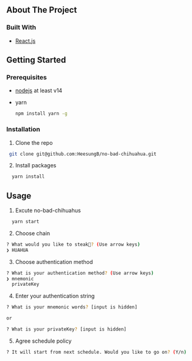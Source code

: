 <!-- ABOUT THE PROJECT -->

## About The Project

### Built With

- [React.js](https://reactjs.org/)

<!-- GETTING STARTED -->

## Getting Started

### Prerequisites

- [nodejs](https://nodejs.org/en/) at least v14

- yarn
  ```sh
  npm install yarn -g
  ```

### Installation

1. Clone the repo

```sh
 git clone git@github.com:HeesungB/no-bad-chihuahua.git
```

2. Install packages

```sh
  yarn install
```

## Usage

1. Excute no-bad-chihuahus

```sh
  yarn start
```

2. Choose chain

```sh
? What would you like to steak🥩? (Use arrow keys)
❯ HUAHUA
```

3. Choose authentication method

```sh
? What is your authentication method? (Use arrow keys)
❯ mnemonic
  privateKey
```

4. Enter your authentication string

```sh
? What is your mnemonic words? [input is hidden]

or

? What is your privateKey? [input is hidden]
```

5. Agree schedule policy

```sh
? It will start from next schedule. Would you like to go on? (Y/n)
```
